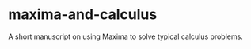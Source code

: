 maxima-and-calculus
===================

A short manuscript on using Maxima to solve typical calculus problems.
